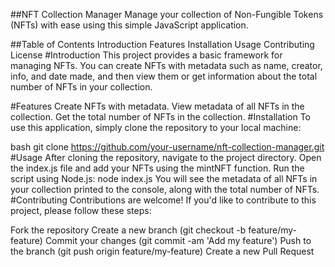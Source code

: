 ##NFT Collection Manager
Manage your collection of Non-Fungible Tokens (NFTs) with ease using this simple JavaScript application.

##Table of Contents
Introduction
Features
Installation
Usage
Contributing
License
#Introduction
This project provides a basic framework for managing NFTs. You can create NFTs with metadata such as name, creator, info, and date made, and then view them or get information about the total number of NFTs in your collection.

#Features
Create NFTs with metadata.
View metadata of all NFTs in the collection.
Get the total number of NFTs in the collection.
#Installation
To use this application, simply clone the repository to your local machine:

bash
git clone https://github.com/your-username/nft-collection-manager.git
#Usage
After cloning the repository, navigate to the project directory.
Open the index.js file and add your NFTs using the mintNFT function.
Run the script using Node.js:
node index.js
You will see the metadata of all NFTs in your collection printed to the console, along with the total number of NFTs.
#Contributing
Contributions are welcome! If you'd like to contribute to this project, please follow these steps:

Fork the repository
Create a new branch (git checkout -b feature/my-feature)
Commit your changes (git commit -am 'Add my feature')
Push to the branch (git push origin feature/my-feature)
Create a new Pull Request
